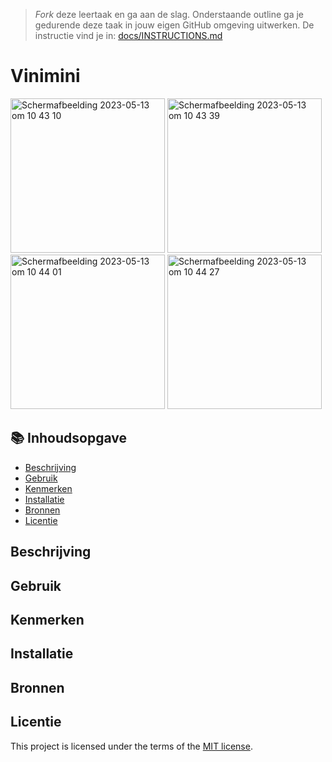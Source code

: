 > _Fork_ deze leertaak en ga aan de slag. Onderstaande outline ga je gedurende deze taak in jouw eigen GitHub omgeving uitwerken. De instructie vind je in: [docs/INSTRUCTIONS.md](docs/INSTRUCTIONS.md)

# Vinimini
<!-- Geef je project een titel en schrijf in één zin wat het is -->
<img width="247" alt="Scherm­afbeelding 2023-05-13 om 10 43 10" src="https://github.com/iBadr49/performance-vinimini/assets/112857932/d44b8ad7-6cfe-41d2-a1be-f28a39b16fb0">

<img width="247" alt="Scherm­afbeelding 2023-05-13 om 10 43 39" src="https://github.com/iBadr49/performance-vinimini/assets/112857932/6d681fa1-623e-4775-a186-513635adbb05">

<img width="247" alt="Scherm­afbeelding 2023-05-13 om 10 44 01" src="https://github.com/iBadr49/performance-vinimini/assets/112857932/94487b20-98ce-4791-b430-0ad6dd3a324b">

<img width="247" alt="Scherm­afbeelding 2023-05-13 om 10 44 27" src="https://github.com/iBadr49/performance-vinimini/assets/112857932/99efe214-6b92-4848-b81d-4c90d5341ce6">



## 📚 Inhoudsopgave

  * [Beschrijving](#beschrijving)
  * [Gebruik](#gebruik)
  * [Kenmerken](#kenmerken)
  * [Installatie](#installatie)
  * [Bronnen](#bronnen)
  * [Licentie](#licentie)

## Beschrijving
<!-- Bij Beschrijving staat kort beschreven wat voor project het is en wat je hebt gemaakt -->
<!-- Voeg een mooie poster visual toe 📸 -->
<!-- Voeg een link toe naar Github Pages 🌐-->

## Gebruik
<!-- Bij Gebruik staat de user story, hoe het werkt en wat je er mee kan. -->

## Kenmerken
<!-- Bij Kenmerken staat welke technieken zijn gebruikt en hoe. Wat is de HTML structuur? Wat zijn de belangrijkste dingen in CSS? Wat is er met JS gedaan en hoe? Misschien heb je iets met NodeJS gedaan, of heb je een framwork of library gebruikt? -->

## Installatie
<!-- Bij Instalatie staat hoe een andere developer aan jouw repo kan werken -->

## Bronnen

## Licentie

This project is licensed under the terms of the [MIT license](./LICENSE).
